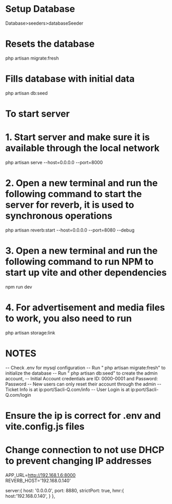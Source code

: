 # Setup Database
Database>seeders>databaseSeeder

# Resets the database
php artisan migrate:fresh

# Fills database with initial data
php artisan db:seed 


# To start server
# 1. Start server and make sure it is available through the local network
php artisan serve --host=0.0.0.0 --port=8000                    
# 2. Open a new terminal and run the following command to start the server for reverb, it is used to synchronous operations
php artisan reverb:start --host=0.0.0.0 --port=8080 --debug
# 3. Open a new terminal and run the following command to run NPM to start up vite and other dependencies
npm run dev
# 4. For advertisement and media files to work, you also need to run
php artisan storage:link



# NOTES
-- Check .env for mysql configuration
-- Run " php artisan migrate:fresh"  to initialize the database
-- Run " php artisan db:seed" to create the admin account, 
-- Initial Account credentials are 
    ID: 0000-0001 and Password: Password
-- New users can only reset their account through the admin
-- Ticket Info is at ip:port/Sacli-Q.com/info
-- User Login is at ip:port/Sacli-Q.com/login

# Ensure the ip is correct for .env and vite.config.js files 
# Change connection to not use DHCP to prevent changing IP addresses
APP_URL=http://192.168.1.6:8000   
REVERB_HOST='192.168.0.140'

server:{
    host: '0.0.0.0',
    port: 8880,
    strictPort: true,
    hmr:{
        host:'192.168.0.140', 
    }
},
